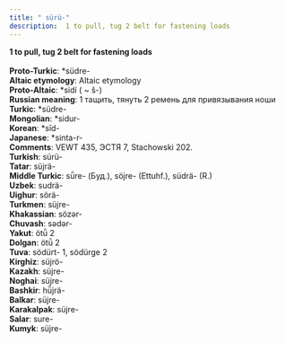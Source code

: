 ```yaml
---
title: " sürü-"
description:  1 to pull, tug 2 belt for fastening loads
---
```

<strong> 1 to pull, tug 2 belt for fastening loads</strong><br><br>
<strong>Proto-Turkic</strong>:  *südre-<br>
<strong>Altaic etymology</strong>:  Altaic etymology<br>
<strong> Proto-Altaic</strong>:  *sidí ( ~ š-)<br>
<strong>Russian meaning</strong>:  1 тащить, тянуть 2 ремень для привязывания ноши<br>
<strong>Turkic</strong>:  *südre-<br>
<strong>Mongolian</strong>:  *sidur-<br>
<strong>Korean</strong>:  *sīd-<br>
<strong>Japanese</strong>:  *sinta-r-<br>
<strong>Comments</strong>:  VEWT 435, ЭСТЯ 7, Stachowski 202.<br>
<strong>Turkish</strong>:  sürü-<br>
<strong>Tatar</strong>:  süjrä-<br>
<strong>Middle Turkic</strong>:  sǖre- (Буд.), söjre- (Ettuhf.), südrä- (R.)<br>
<strong>Uzbek</strong>:  sudrä-<br>
<strong>Uighur</strong>:  sörä-<br>
<strong>Turkmen</strong>:  süjre-<br>
<strong>Khakassian</strong>:  sözǝr-<br>
<strong>Chuvash</strong>:  sǝdǝr-<br>
<strong>Yakut</strong>:  ötǖ 2<br>
<strong>Dolgan</strong>:  ötǖ 2<br>
<strong>Tuva</strong>:  södürt- 1, södürge 2<br>
<strong>Kirghiz</strong>:  süjrö-<br>
<strong>Kazakh</strong>:  süjre-<br>
<strong>Noghai</strong>:  süjre-<br>
<strong>Bashkir</strong>:  hü̆jrä-<br>
<strong>Balkar</strong>:  süjre-<br>
<strong>Karakalpak</strong>:  süjre-<br>
<strong>Salar</strong>:  sure-<br>
<strong>Kumyk</strong>:  süjre-<br>


